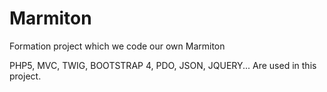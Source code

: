 # Marmiton

Formation project which we code our own Marmiton

PHP5, MVC, TWIG, BOOTSTRAP 4, PDO, JSON, JQUERY... Are used in this project.
